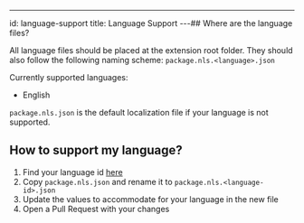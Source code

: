 ---
id: language-support
title: Language Support
---## Where are the language files?

All language files should be placed at the extension root folder. They should also follow the following naming scheme: `package.nls.<language>.json`

Currently supported languages:

- English

`package.nls.json` is the default localization file if your language is not supported.

## How to support my language?

1. Find your language id [here](https://code.visualstudio.com/docs/getstarted/locales#_available-locales)
2. Copy `package.nls.json` and rename it to `package.nls.<language-id>.json`
3. Update the values to accommodate for your language in the new file
4. Open a Pull Request with your changes
